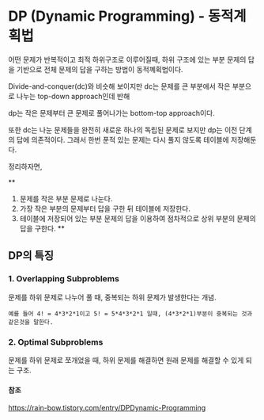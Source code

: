 


# DP (Dynamic Programming) - 동적계획법

어떤 문제가 반복적이고 최적 하위구조로 이루어질때, 하위 구조에 있는 부분 문제의 답을 기반으로 전체 문제의 답을 구하는 방법이 동적꼐획법이다.

Divide-and-conquer(dc)와 비슷해 보이지만 dc는 문제를 큰 부분에서 작은 부분으로 나누는 top-down approach인데 반해

dp는 작은 문제부터 큰 문제로 풀어나가는 bottom-top approach이다.

또한 dc는 나눈 문제들을 완전히 새로운 하나의 독립된 문제로 보지만 dp는 이전 단계의 답에 의존적이다. 그래서 한번 푼적 있는 문제는 다시 풀지 않도록 테이블에 저장해둔다.

정리하자면,

** 
1. 문제를 작은 부분 문제로 나눈다.
2. 가장 작은 부분의 문제부터 답을 구한 뒤 테이블에 저장한다.
3. 테이블에 저장되어 있는 부분 문제의 답을 이용하여 점차적으로 상위 부분의 문제의 답을 구한다.
**


## DP의 특징

### 1. Overlapping Subproblems

문제를 하위 문제로 나누어 풀 때, 중복되는 하위 문제가 발생한다는 개념.

    예를 들어 4! = 4*3*2*1이고 5! = 5*4*3*2*1 일때, (4*3*2*1)부분이 중복되는 것과 같은것을 말한다.


### 2. Optimal Subproblems

문제를 하위 문제로 쪼개었을 때, 하위 문제를 해결하면 원래 문제를 해결할 수 있게 되는 구조.


#### 참조

https://rain-bow.tistory.com/entry/DPDynamic-Programming